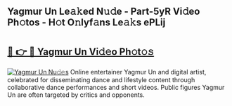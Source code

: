 ## Yagmur Un Le𝚊𝚔ed N𝚞𝚍e - Part-5yR Vi𝚍eo Ph𝚘tos - H𝚘t O𝚗lyf𝚊ns Le𝚊𝚔s ePLij

# <h2><a href="http://hf8gqt.feru.top/?c=Yagmur+Un">🔗 👉 🔴 Yagmur Un Vi𝚍𝚎o Ph𝚘t𝚘𝚜</a></h2>

[![Yagmur Un Nu𝚍𝚎s](https://i.imgur.com/0TWrTi3.gif)](http://hf8gqt.feru.top/?c=Yagmur+Un)
Online entertainer Yagmur Un and digital artist, celebrated for disseminating dance and lifestyle content through collaborative dance performances and short videos. Public figures Yagmur Un are often targeted by critics and opponents. 
